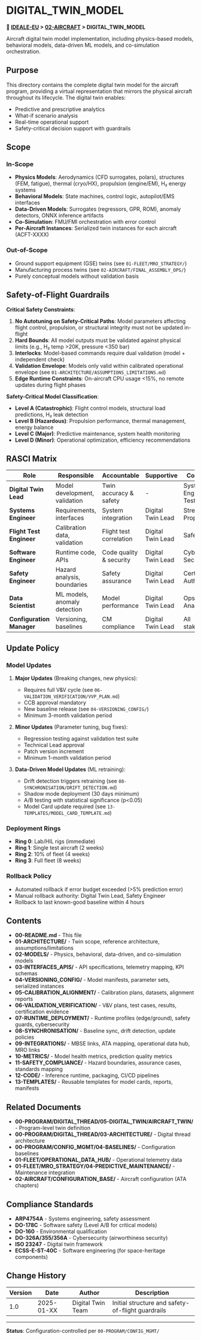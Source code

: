 # DIGITAL_TWIN_MODEL

**📍 [IDEALE-EU](../../) > [02-AIRCRAFT](../) > DIGITAL_TWIN_MODEL**

Aircraft digital twin model implementation, including physics-based models, behavioral models, data-driven ML models, and co-simulation orchestration.

## Purpose

This directory contains the complete digital twin model for the aircraft program, providing a virtual representation that mirrors the physical aircraft throughout its lifecycle. The digital twin enables:
- Predictive and prescriptive analytics
- What-if scenario analysis
- Real-time operational support
- Safety-critical decision support with guardrails

## Scope

### In-Scope
- **Physics Models**: Aerodynamics (CFD surrogates, polars), structures (FEM, fatigue), thermal (cryo/HX), propulsion (engine/EM), H₂ energy systems
- **Behavioral Models**: State machines, control logic, autopilot/EMS interfaces
- **Data-Driven Models**: Surrogates (regressors, GPR, ROM), anomaly detectors, ONNX inference artifacts
- **Co-Simulation**: FMU/FMI orchestration with error control
- **Per-Aircraft Instances**: Serialized twin instances for each aircraft (ACFT-XXXX)

### Out-of-Scope
- Ground support equipment (GSE) twins (see `01-FLEET/MRO_STRATEGY/`)
- Manufacturing process twins (see `02-AIRCRAFT/FINAL_ASSEMBLY_OPS/`)
- Purely conceptual models without validation basis

## Safety-of-Flight Guardrails

**Critical Safety Constraints**:
1. **No Autotuning on Safety-Critical Paths**: Model parameters affecting flight control, propulsion, or structural integrity must not be updated in-flight
2. **Hard Bounds**: All model outputs must be validated against physical limits (e.g., H₂ temp >20K, pressure <350 bar)
3. **Interlocks**: Model-based commands require dual validation (model + independent check)
4. **Validation Envelope**: Models only valid within calibrated operational envelope (see `01-ARCHITECTURE/ASSUMPTIONS_LIMITATIONS.md`)
5. **Edge Runtime Constraints**: On-aircraft CPU usage <15%, no remote updates during flight phases

**Safety-Critical Model Classification**:
- **Level A (Catastrophic)**: Flight control models, structural load predictions, H₂ leak detection
- **Level B (Hazardous)**: Propulsion performance, thermal management, energy balance
- **Level C (Major)**: Predictive maintenance, system health monitoring
- **Level D (Minor)**: Operational optimization, efficiency recommendations

## RASCI Matrix

| Role | Responsible | Accountable | Supportive | Consulted | Informed |
|------|-------------|-------------|------------|-----------|----------|
| **Digital Twin Lead** | Model development, validation | Twin accuracy & safety | - | Systems Eng, Flight Test | Program Mgmt |
| **Systems Engineer** | Requirements, interfaces | System integration | Digital Twin Lead | Stress, Aero, Propulsion | Configuration Mgmt |
| **Flight Test Engineer** | Calibration data, validation | Flight test correlation | Digital Twin Lead | Safety, Cert | Operations |
| **Software Engineer** | Runtime code, APIs | Code quality & security | Digital Twin Lead | Cyber Security | DevOps |
| **Safety Engineer** | Hazard analysis, boundaries | Safety assurance | Digital Twin Lead | Cert Authority | Quality |
| **Data Scientist** | ML models, anomaly detection | Model performance | Digital Twin Lead | Ops Analytics | Fleet Ops |
| **Configuration Manager** | Versioning, baselines | CM compliance | Digital Twin Lead | All stakeholders | Program Mgmt |

## Update Policy

### Model Updates
1. **Major Updates** (Breaking changes, new physics):
   - Requires full V&V cycle (see `06-VALIDATION_VERIFICATION/VVP_PLAN.md`)
   - CCB approval mandatory
   - New baseline release (see `04-VERSIONING_CONFIG/`)
   - Minimum 3-month validation period

2. **Minor Updates** (Parameter tuning, bug fixes):
   - Regression testing against validation test suite
   - Technical Lead approval
   - Patch version increment
   - Minimum 1-month validation period

3. **Data-Driven Model Updates** (ML retraining):
   - Drift detection triggers retraining (see `08-SYNCHRONISATION/DRIFT_DETECTION.md`)
   - Shadow mode deployment (30 days minimum)
   - A/B testing with statistical significance (p<0.05)
   - Model Card update required (see `13-TEMPLATES/MODEL_CARD_TEMPLATE.md`)

### Deployment Rings
- **Ring 0**: Lab/HIL rigs (immediate)
- **Ring 1**: Single test aircraft (2 weeks)
- **Ring 2**: 10% of fleet (4 weeks)
- **Ring 3**: Full fleet (8 weeks)

### Rollback Policy
- Automated rollback if error budget exceeded (>5% prediction error)
- Manual rollback authority: Digital Twin Lead, Safety Engineer
- Rollback to last known-good baseline within 4 hours

## Contents

- **00-README.md** - This file
- **01-ARCHITECTURE/** - Twin scope, reference architecture, assumptions/limitations
- **02-MODELS/** - Physics, behavioral, data-driven, and co-simulation models
- **03-INTERFACES_APIS/** - API specifications, telemetry mapping, KPI schemas
- **04-VERSIONING_CONFIG/** - Model manifests, parameter sets, serialized instances
- **05-CALIBRATION_ALIGNMENT/** - Calibration plans, datasets, alignment reports
- **06-VALIDATION_VERIFICATION/** - V&V plans, test cases, results, certification evidence
- **07-RUNTIME_DEPLOYMENT/** - Runtime profiles (edge/ground), safety guards, cybersecurity
- **08-SYNCHRONISATION/** - Baseline sync, drift detection, update policies
- **09-INTEGRATIONS/** - MBSE links, ATA mapping, operational data hub, MRO links
- **10-METRICS/** - Model health metrics, prediction quality metrics
- **11-SAFETY_COMPLIANCE/** - Hazard boundaries, assurance cases, standards mapping
- **12-CODE/** - Inference runtime, packaging, CI/CD pipelines
- **13-TEMPLATES/** - Reusable templates for model cards, reports, manifests

## Related Documents

- **00-PROGRAM/DIGITAL_THREAD/05-DIGITAL_TWIN/AIRCRAFT_TWIN/** - Program-level twin definition
- **00-PROGRAM/DIGITAL_THREAD/03-ARCHITECTURE/** - Digital thread architecture
- **00-PROGRAM/CONFIG_MGMT/04-BASELINES/** - Configuration baselines
- **01-FLEET/OPERATIONAL_DATA_HUB/** - Operational telemetry data
- **01-FLEET/MRO_STRATEGY/04-PREDICTIVE_MAINTENANCE/** - Maintenance integration
- **02-AIRCRAFT/CONFIGURATION_BASE/** - Aircraft configuration (ATA chapters)

## Compliance Standards

- **ARP4754A** - Systems engineering, safety assessment
- **DO-178C** - Software safety (Level A/B for critical models)
- **DO-160** - Environmental qualification
- **DO-326A/355/356A** - Cybersecurity (airworthiness security)
- **ISO 23247** - Digital twin framework
- **ECSS-E-ST-40C** - Software engineering (for space-heritage components)

## Change History

| Version | Date | Author | Description |
|---------|------|--------|-------------|
| 1.0 | 2025-01-XX | Digital Twin Team | Initial structure and safety-of-flight guardrails |

---

**Status**: Configuration-controlled per `00-PROGRAM/CONFIG_MGMT/`
